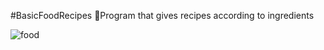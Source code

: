 #BasicFoodRecipes
🔹Program that gives recipes according to ingredients

<img src="https://github.com/Cangozler/BasicFoodRecipes/blob/main/CookPls/Recipe.png" alt="food" id="image">
